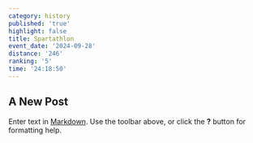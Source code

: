```yaml
---
category: history
published: 'true'
highlight: false
title: Spartathlon
event_date: '2024-09-28'
distance: '246'
ranking: '5'
time: '24:18:50'
---
```

## A New Post

Enter text in [Markdown](http://daringfireball.net/projects/markdown/). Use the toolbar above, or click the **?** button for formatting help.
